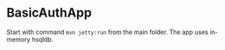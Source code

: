 # BasicAuthApp

Start with command `mvn jetty:run` from the main folder.
The app uses in-memory hsqldb.
